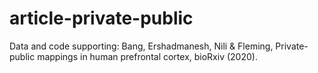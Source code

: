 # article-private-public
Data and code supporting: Bang, Ershadmanesh, Nili &amp; Fleming, Private-public mappings in human prefrontal cortex, bioRxiv (2020).
